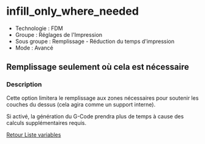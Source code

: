 # infill_only_where_needed

* Technologie : FDM
* Groupe : Réglages de l'Impression
* Sous groupe : Remplissage - Réduction du temps d'impression
* Mode : Avancé

## Remplissage seulement où cela est nécessaire

### Description

Cette option limitera le remplissage aux zones nécessaires pour soutenir les couches du dessus (cela agira comme un support interne).

Si activé, la génération du G-Code prendra plus de temps à cause des calculs supplémentaires requis.

[Retour Liste variables](variable_list.md)